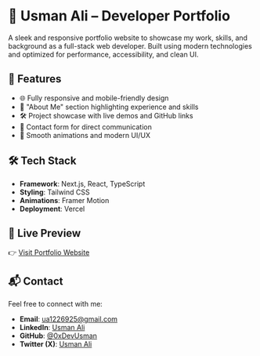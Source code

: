 # 💼 Usman Ali – Developer Portfolio

A sleek and responsive portfolio website to showcase my work, skills, and background as a full-stack web developer. Built using modern technologies and optimized for performance, accessibility, and clean UI.

## 🚀 Features

- 🌐 Fully responsive and mobile-friendly design
- 🧠 "About Me" section highlighting experience and skills
- 🛠️ Project showcase with live demos and GitHub links
- 📩 Contact form for direct communication
- 🎨 Smooth animations and modern UI/UX

## 🛠️ Tech Stack

- **Framework**: Next.js, React, TypeScript
- **Styling**: Tailwind CSS
- **Animations**: Framer Motion
- **Deployment**: Vercel

## 📸 Live Preview

👉 [Visit Portfolio Website](https://www.0xdevusman.me/)

## 📬 Contact

Feel free to connect with me:

- **Email**: [ua1226925@gmail.com](mailto:ua1226925@gmail.com)  
- **LinkedIn**: [Usman Ali](https://www.linkedin.com/in/usman-ali-4939ab289/)  
- **GitHub**: [@0xDevUsman](https://github.com/0xDevUsman)  
- **Twitter (X)**: [Usman Ali](https://x.com/g44951_ghost)
